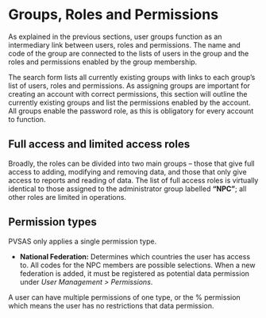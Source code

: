 # Groups, Roles and Permissions

As explained in the previous sections, user groups function as an intermediary link between 
users, roles and permissions. The name and code of the group are connected to the lists of 
users in the group and the roles and permissions enabled by the group membership.

The search form lists all currently existing groups with links to each group’s list of users, 
roles and permissions. As assigning groups are important for creating an account with correct 
permissions, this section will outline the currently existing groups and list the permissions 
enabled by the account. All groups enable the password role, as this is obligatory for every 
account to function.

## Full access and limited access roles

Broadly, the roles can be divided into two main groups – those that give full access to adding,
modifying and removing data, and those that only give access to reports and reading of data. 
The list of full access roles is virtually identical to those assigned to the administrator 
group labelled **“NPC”**; all other roles are limited in operations.

## Permission types

PVSAS only applies a single permission type.

- **National Federation:** Determines which countries the user has access to. All codes for 
  the NPC members are possible selections. When a new federation is added, it must be 
  registered as potential data permission under *User Management > Permissions*.

A user can have multiple permissions of one type, or the % permission which means the user
has no restrictions that data permission.